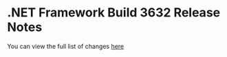 # .NET Framework Build 3632 Release Notes
You can view the full list of changes [here](NET48/dotnet-48-changes.md)
